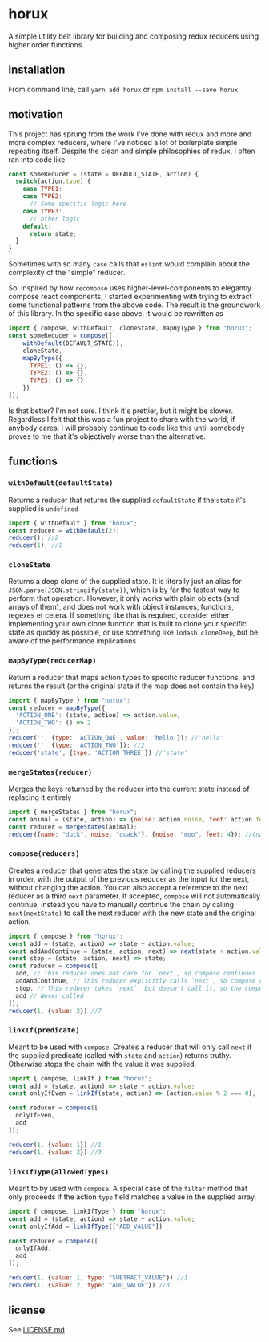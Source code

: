 # horux

A simple utility belt library for building and composing redux reducers using higher order functions.

## installation

From command line, call `yarn add horux` or `npm install --save horux`

## motivation

This project has sprung from the work I've done with redux and more and more complex reducers, where
I've noticed a lot of boilerplate simple repeating itself. Despite the clean and simple philosophies
of redux, I often ran into code like

```js
const someReducer = (state = DEFAULT_STATE, action) {
  switch(action.type) {
    case TYPE1:
    case TYPE2:
      // Some specific logic here
    case TYPE3:
      // other logic
    default:
      return state;
  }
}
```
Sometimes with so many `case` calls that `eslint` would complain about the complexity of the "simple"
reducer.

So, inspired by how `recompose` uses higher-level-components to elegantly compose react components,
I started experimenting with trying to extract some functional patterns from the above code. The result
is the groundwork of this library. In the specific case above, it would be rewritten as

```js
import { compose, withDefault, cloneState, mapByType } from "horux";
const someReducer = compose([
    withDefault(DEFAULT_STATE)),
    cloneState,
    mapByType({
      TYPE1: () => {},
      TYPE2: () => {},
      TYPE3: () => {}
    })
]);
```

Is that better? I'm not sure. I think it's prettier, but it might be slower. Regardless I felt that
this was a fun project to share with the world, if anybody cares. I will probably continue to code
like this until somebody proves to me that it's objectively worse than the alternative.

## functions

### `withDefault(defaultState)`
Returns a reducer that returns the supplied `defaultState` if the `state` it's supplied is `undefined`

```js
import { withDefault } from "horux";
const reducer = withDefault(2);
reducer(); //2
reducer(1); //1
```

### `cloneState`
Returns a deep clone of the supplied state. It is literally just an alias for
`JSON.parse(JSON.stringify(state))`, which is by far the fastest way to perform that operation.
However, it only works with plain objects (and arrays of them), and does not work with object instances,
functions, regexes et cetera. If something like that is required, consider either implementing your own
clone function that is built to clone your specific state as quickly as possible, or use something
like `lodash.cloneDeep`, but be aware of the performance implications

### `mapByType(reducerMap)`
Return a reducer that maps action types to specific reducer functions, and returns the result
(or the original state if the map does not contain the key)

```js
import { mapByType } from "horux";
const reducer = mapByType({
  'ACTION_ONE': (state, action) => action.value,
  'ACTION_TWO': () => 2
});
reducer('', {type: 'ACTION_ONE', value: 'hello'}); //'hello'
reducer('', {type: 'ACTION_TWO'}); //2
reducer('state', {type: 'ACTION_THREE'}) //'state'
```

### `mergeStates(reducer)`
Merges the keys returned by the reducer into the current state instead of replacing it entirely

```js
import { mergeStates } from "horux";
const animal = (state, action) => {noise: action.noise, feet: action.feet};
const reducer = mergeStates(animal);
reducer({name: "duck", noise: "quack"}, {noise: "moo", feet: 4}); //{name: "duck", noise: "moo", feet: 4}
```

### `compose(reducers)`
Creates a reducer that generates the state by calling the supplied reducers in order, with the output of the previous reducer as the input for the next, without changing the action. You can also accept a reference to the next reducer as a third `next` parameter. If accepted, `compose` will not automatically continue, instead you have to manually continue the chain by calling `next(nextState)` to call the next reducer with the new state and the original action.

```js
import { compose } from "horux";
const add = (state, action) => state + action.value;
const addAndContinue = (state, action, next) => next(state + action.value);
const stop = (state, action, next) => state;
const reducer = compose([
  add, // This reducer does not care for `next`, so compose continues
  addAndContinue, // This reducer explicitly calls `next`, so compose continues
  stop, // This reducer takes `next`, but doesn't call it, so the composition stops here
  add // Never called
]);
reducer(1, {value: 2}) //7
```

### `linkIf(predicate)`
Meant to be used with `compose`. Creates a reducer that will only call `next` if the supplied predicate (called with `state` and `action`) returns truthy. Otherwise stops the chain with the value it was supplied.

```js
import { compose, linkIf } from "horux";
const add = (state, action) => state + action.value;
const onlyIfEven = linkIf(state, action) => (action.value % 2 === 0);

const reducer = compose([
  onlyIfEven,
  add
]);

reducer(1, {value: 1}) //1
reducer(1, {value: 2}) //3
```

### `linkIfType(allowedTypes)`
Meant to by used with `compose`. A special case of the `filter` method that only proceeds if the action `type` field matches a value in the supplied array.

```js
import { compose, linkIfType } from "horux";
const add = (state, action) => state + action.value;
const onlyIfAdd = linkIfType(["ADD_VALUE"])

const reducer = compose([
  onlyIfAdd,
  add
]);

reducer(1, {value: 1, type: "SUBTRACT_VALUE"}) //1
reducer(1, {value: 2, type: "ADD_VALUE"}) //3
```

## license
See [LICENSE.md](./LICENSE.md)
